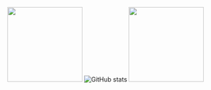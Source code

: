 <img src="https://pbs.twimg.com/profile_images/1752337928800346112/F_lxZ09T_400x400.jpg" height="170"/> ![GitHub stats](https://github-readme-stats.vercel.app/api?username=MascaChapas27&hide=prs&show_icons=true&theme=dark&include_all_commits=true) <img src="https://pbs.twimg.com/profile_images/1752337928800346112/F_lxZ09T_400x400.jpg" height="170"/>
